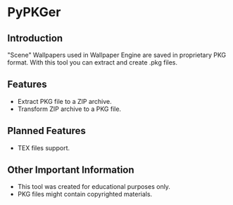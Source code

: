 # PyPKGer
## Introduction
"Scene" Wallpapers used in Wallpaper Engine are saved in proprietary PKG format. 
With this tool you can extract and create .pkg files.

## Features
- Extract PKG file to a ZIP archive.
- Transform ZIP archive to a PKG file.

## Planned Features
- TEX files support.

## Other Important Information
* This tool was created for educational purposes only.
* PKG files might contain copyrighted materials.
